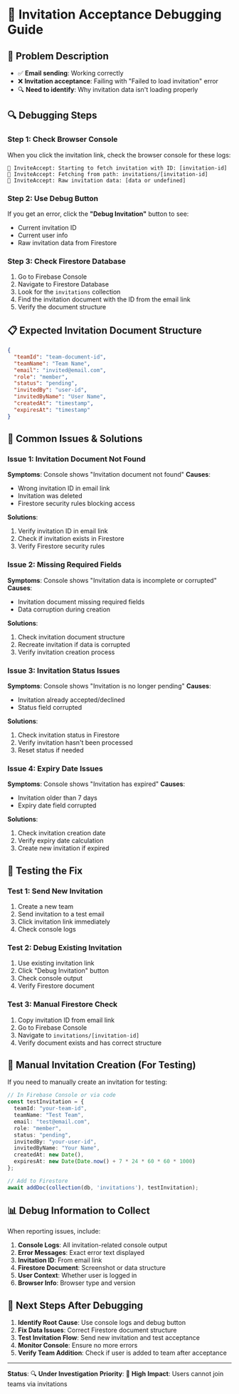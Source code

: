 # 🐛 Invitation Acceptance Debugging Guide

## 🚨 **Problem Description**
- ✅ **Email sending**: Working correctly
- ❌ **Invitation acceptance**: Failing with "Failed to load invitation" error
- 🔍 **Need to identify**: Why invitation data isn't loading properly

## 🔍 **Debugging Steps**

### **Step 1: Check Browser Console**
When you click the invitation link, check the browser console for these logs:

```
📧 InviteAccept: Starting to fetch invitation with ID: [invitation-id]
📧 InviteAccept: Fetching from path: invitations/[invitation-id]
📧 InviteAccept: Raw invitation data: [data or undefined]
```

### **Step 2: Use Debug Button**
If you get an error, click the **"Debug Invitation"** button to see:
- Current invitation ID
- Current user info
- Raw invitation data from Firestore

### **Step 3: Check Firestore Database**
1. Go to Firebase Console
2. Navigate to Firestore Database
3. Look for the `invitations` collection
4. Find the invitation document with the ID from the email link
5. Verify the document structure

## 📋 **Expected Invitation Document Structure**

```json
{
  "teamId": "team-document-id",
  "teamName": "Team Name",
  "email": "invited@email.com",
  "role": "member",
  "status": "pending",
  "invitedBy": "user-id",
  "invitedByName": "User Name",
  "createdAt": "timestamp",
  "expiresAt": "timestamp"
}
```

## 🚨 **Common Issues & Solutions**

### **Issue 1: Invitation Document Not Found**
**Symptoms**: Console shows "Invitation document not found"
**Causes**:
- Wrong invitation ID in email link
- Invitation was deleted
- Firestore security rules blocking access

**Solutions**:
1. Verify invitation ID in email link
2. Check if invitation exists in Firestore
3. Verify Firestore security rules

### **Issue 2: Missing Required Fields**
**Symptoms**: Console shows "Invitation data is incomplete or corrupted"
**Causes**:
- Invitation document missing required fields
- Data corruption during creation

**Solutions**:
1. Check invitation document structure
2. Recreate invitation if data is corrupted
3. Verify invitation creation process

### **Issue 3: Invitation Status Issues**
**Symptoms**: Console shows "Invitation is no longer pending"
**Causes**:
- Invitation already accepted/declined
- Status field corrupted

**Solutions**:
1. Check invitation status in Firestore
2. Verify invitation hasn't been processed
3. Reset status if needed

### **Issue 4: Expiry Date Issues**
**Symptoms**: Console shows "Invitation has expired"
**Causes**:
- Invitation older than 7 days
- Expiry date field corrupted

**Solutions**:
1. Check invitation creation date
2. Verify expiry date calculation
3. Create new invitation if expired

## 🧪 **Testing the Fix**

### **Test 1: Send New Invitation**
1. Create a new team
2. Send invitation to a test email
3. Click invitation link immediately
4. Check console logs

### **Test 2: Debug Existing Invitation**
1. Use existing invitation link
2. Click "Debug Invitation" button
3. Check console output
4. Verify Firestore document

### **Test 3: Manual Firestore Check**
1. Copy invitation ID from email link
2. Go to Firebase Console
3. Navigate to `invitations/[invitation-id]`
4. Verify document exists and has correct structure

## 🔧 **Manual Invitation Creation (For Testing)**

If you need to manually create an invitation for testing:

```typescript
// In Firebase Console or via code
const testInvitation = {
  teamId: "your-team-id",
  teamName: "Test Team",
  email: "test@email.com",
  role: "member",
  status: "pending",
  invitedBy: "your-user-id",
  invitedByName: "Your Name",
  createdAt: new Date(),
  expiresAt: new Date(Date.now() + 7 * 24 * 60 * 60 * 1000)
};

// Add to Firestore
await addDoc(collection(db, 'invitations'), testInvitation);
```

## 📊 **Debug Information to Collect**

When reporting issues, include:

1. **Console Logs**: All invitation-related console output
2. **Error Messages**: Exact error text displayed
3. **Invitation ID**: From email link
4. **Firestore Document**: Screenshot or data structure
5. **User Context**: Whether user is logged in
6. **Browser Info**: Browser type and version

## 🚀 **Next Steps After Debugging**

1. **Identify Root Cause**: Use console logs and debug button
2. **Fix Data Issues**: Correct Firestore document structure
3. **Test Invitation Flow**: Send new invitation and test acceptance
4. **Monitor Console**: Ensure no more errors
5. **Verify Team Addition**: Check if user is added to team after acceptance

---

**Status**: 🔍 **Under Investigation**
**Priority**: 🔴 **High**
**Impact**: Users cannot join teams via invitations



















